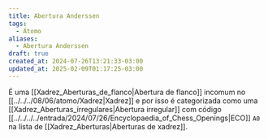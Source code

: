 ```yaml
---
title: Abertura Anderssen
tags:
  - Átomo
aliases:
  - Abertura Anderssen
draft: true
created_at: 2024-07-26T13:21:33-03:00
updated_at: 2025-02-09T01:17:25-03:00
---
```


É uma [[Xadrez_Aberturas_de_flanco|Abertura de flanco]] incomum no [[../../../08/06/atomo/Xadrez|Xadrez]] e por isso é categorizada como uma [[Xadrez_Aberturas_irregulares|Abertura irregular]] com código [[../../../../entrada/2024/07/26/Encyclopaedia_of_Chess_Openings|ECO]] `A0` na lista de [[Xadrez_Aberturas|Aberturas de xadrez]].